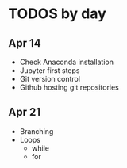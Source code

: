 # TODOS by day

## Apr 14

* Check Anaconda installation
* Jupyter first steps
* Git version control
* Github hosting git repositories


## Apr 21
* Branching
* Loops
  * while
  * for
  
